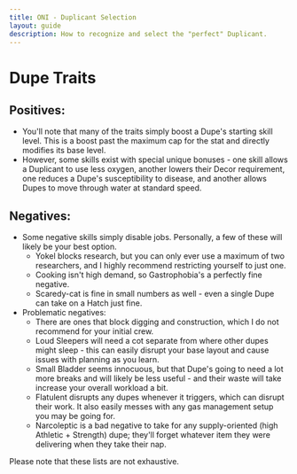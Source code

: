 ```yaml
---
title: ONI - Duplicant Selection
layout: guide
description: How to recognize and select the "perfect" Duplicant.
---
```


# Dupe Traits

## Positives:
* You'll note that many of the traits simply boost a Dupe's starting skill level.  This is a boost past the maximum cap for the stat and directly modifies its base level.
* However, some skills exist with special unique bonuses - one skill allows a Duplicant to use less oxygen, another lowers their Decor requirement, one reduces a Dupe's susceptibility to disease, and another allows Dupes to move through water at standard speed.


## Negatives:
* Some negative skills simply disable jobs.  Personally, a few of these will likely be your best option.
  * Yokel blocks research, but you can only ever use a maximum of two researchers, and I highly recommend restricting yourself to just one.  
  * Cooking isn't high demand, so Gastrophobia's a perfectly fine negative.  
  * Scaredy-cat is fine in small numbers as well - even a single Dupe can take on a Hatch just fine.
* Problematic negatives:
  * There are ones that block digging and construction, which I do not recommend for your initial crew.
  * Loud Sleepers will need a cot separate from where other dupes might sleep - this can easily disrupt your base layout and cause issues with planning as you learn.  
  * Small Bladder seems innocuous, but that Dupe's going to need a lot more breaks and will likely be less useful - and their waste will take increase your overall workload a bit.
  * Flatulent disrupts any dupes whenever it triggers, which can disrupt their work.  It also easily messes with any gas management setup you may be going for.
  * Narcoleptic is a bad negative to take for any supply-oriented (high Athletic + Strength) dupe; they'll forget whatever item they were delivering when they take their nap.

Please note that these lists are not exhaustive.